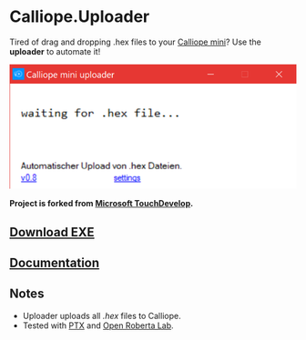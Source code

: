 # Calliope.Uploader

Tired of drag and dropping .hex files to your [Calliope mini](https://calliope.cc/)? Use the **uploader** to automate it!

![screen](screen.png)

**Project is forked from [Microsoft TouchDevelop](https://github.com/Microsoft/TouchDevelop/tree/master/microbit/loader).** 

## [Download EXE](https://github.com/wi-wissen/Calliope.Uploader/raw/master/Microbit.Uploader/bin/Debug/Calliope.Uploader.exe)

## [Documentation](https://www.touchdevelop.com/microbituploader)

## Notes

* Uploader uploads all *.hex* files to Calliope. 
* Tested with [PTX](http://pxt.calliope.cc/index.html) and [Open Roberta Lab](https://lab.open-roberta.org/).